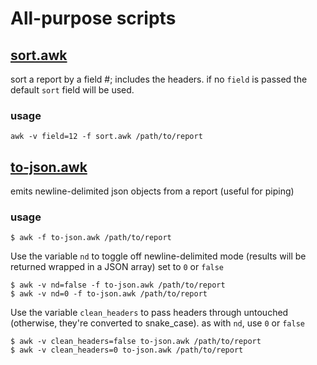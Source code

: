 # All-purpose scripts

## [sort.awk][so]

sort a report by a field #; includes the headers. if no `field` is passed
the default `sort` field will be used.

### usage

    awk -v field=12 -f sort.awk /path/to/report

## [to-json.awk][tj]

emits newline-delimited json objects from a report (useful for piping)

### usage

    $ awk -f to-json.awk /path/to/report

Use the variable `nd` to toggle off newline-delimited mode
(results will be returned wrapped in a JSON array)
set to `0` or `false`

    $ awk -v nd=false -f to-json.awk /path/to/report
    $ awk -v nd=0 -f to-json.awk /path/to/report

Use the variable `clean_headers` to pass headers through
untouched (otherwise, they're converted to snake_case). as
with `nd`, use `0` or `false`

    $ awk -v clean_headers=false to-json.awk /path/to/report
    $ awk -v clean_headers=0 to-json.awk /path/to/report


[so]: ./sort.awk
[tj]: ./to-json.awk
